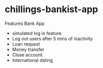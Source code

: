 # chillings-bankist-app
Features Bank App
- simulated log in feature
- Log out users after 5 mins of inactivity
- Loan request 
- Money transfer
- Close account
- International dating
